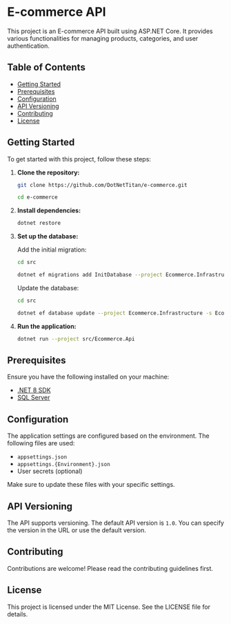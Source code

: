 # E-commerce API

This project is an E-commerce API built using ASP.NET Core. It provides various functionalities for managing products, categories, and user authentication.

## Table of Contents

- [Getting Started](#getting-started)
- [Prerequisites](#prerequisites)
- [Configuration](#configuration)
- [API Versioning](#api-versioning)
- [Contributing](#contributing)
- [License](#license)

## Getting Started

To get started with this project, follow these steps:

1. **Clone the repository:**
    ```sh
    git clone https://github.com/DotNetTitan/e-commerce.git
    
    cd e-commerce
    ```

2. **Install dependencies:**
    ```sh
    dotnet restore
    ```

3. **Set up the database:**

    Add the initial migration:
    ```sh
    cd src
    
    dotnet ef migrations add InitDatabase --project Ecommerce.Infrastructure -s Ecommerce.Api -c ApplicationDbContext
    ```

    Update the database:
    ```sh
    cd src
    
    dotnet ef database update --project Ecommerce.Infrastructure -s Ecommerce.Api -c ApplicationDbContext
    ```

4. **Run the application:**
    ```sh
    dotnet run --project src/Ecommerce.Api
    ```

## Prerequisites

Ensure you have the following installed on your machine:

- [.NET 8 SDK](https://dotnet.microsoft.com/download/dotnet/8.0)
- [SQL Server](https://www.microsoft.com/en-us/sql-server/sql-server-downloads)

## Configuration

The application settings are configured based on the environment. The following files are used:

- `appsettings.json`
- `appsettings.{Environment}.json`
- User secrets (optional)

Make sure to update these files with your specific settings.

## API Versioning

The API supports versioning. The default API version is `1.0`. You can specify the version in the URL or use the default version.


## Contributing

Contributions are welcome! Please read the contributing guidelines first.

## License

This project is licensed under the MIT License. See the LICENSE file for details.

